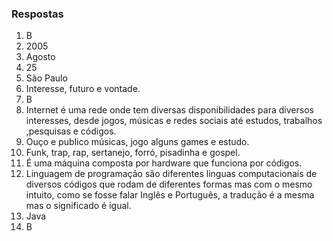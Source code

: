 ### Respostas

1. B
2. 2005
3. Agosto
4. 25
5. São Paulo
6. Interesse, futuro e vontade.
7. B
8. Internet é uma rede onde tem diversas disponibilidades para diversos interesses, desde jogos, músicas e redes sociais até estudos, trabalhos ,pesquisas e códigos.
9. Ouço e publico músicas, jogo alguns games e estudo.
10. Funk, trap, rap, sertanejo, forró, pisadinha e gospel.
11. É uma máquina composta por hardware que funciona por códigos.
12. Linguagem de programação são diferentes linguas computacionais de diversos códigos que rodam de diferentes formas mas com o mesmo intuito, como se fosse falar Inglês e Português, a tradução é a mesma mas o significado é igual.
13. Java
14. B